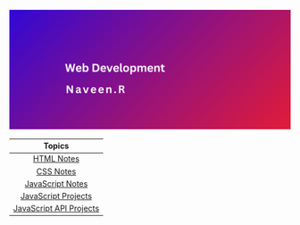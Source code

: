 
![image](./webdevelopment.png)

|   Topics     | 
| :------------------: |
|  [ HTML Notes](./01_HTML_Notes/README.md) |
|  [ CSS Notes](./02_CSS_Notes/README.md) |
|  [ JavaScript Notes](./JavaScript_Note/README.md) |
|  [ JavaScript Projects ](./JavaScript_Projects/README.md) |
|  [ JavaScript API Projects ](./JavaScript-API-Projects/README.md) |
